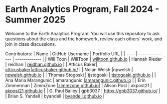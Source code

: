 # Earth Analytics Program, Fall 2024 - Summer 2025

Welcome to the Earth Analytics Program! You will use this repository to ask questions about the class and the homework, review each others' work, and join in class discussions.

Contributors:
| Name | GitHub Username | Portfolio URL |
| ---- | --------------- | ------------- |
| Will Toon | WillToon | <a href="https://willtoon.github.io/" target="_blank">willtoon.github.io</a>
| Hannah Rieder | reidhan | [reidhan.github.io](https://reidhan.github.io/) |
| Atticus Baker| [atticusbaker](https://www.github.com/atticusbaker)|[atticusbaker.github.io/](https://atticusbaker.github.io/)  |
| Nolan Welsh |npwelsh  | [npwelsh.github.io](https://npwelsh.github.io/) |
| Thomas Stogoski | tjstogoski | [tjstogoski.github.io](https://tjstogoski.github.io) |
| Ana Maria Marangunic | amarangunic |[amarangunic.github.io](https://amarangunic.github.io)  |
| Erin Zimmerman | ZimmZone |[zimmzone.github.io](https://zimmzone.github.io)|
| Alison Post | akpost21  | [akpost21.github.io](https://akpost21.github.io/) |
| G. Paul Bailey | gpb3037 | https://gpb3037.github.io/ |
| Brian S. Yandell | byandell | [byandell.github.io](https://byandell.github.io) |
